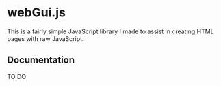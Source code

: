 # webGui.js

This is a fairly simple JavaScript library I made to assist in creating HTML pages with raw JavaScript.


## Documentation

TO DO
